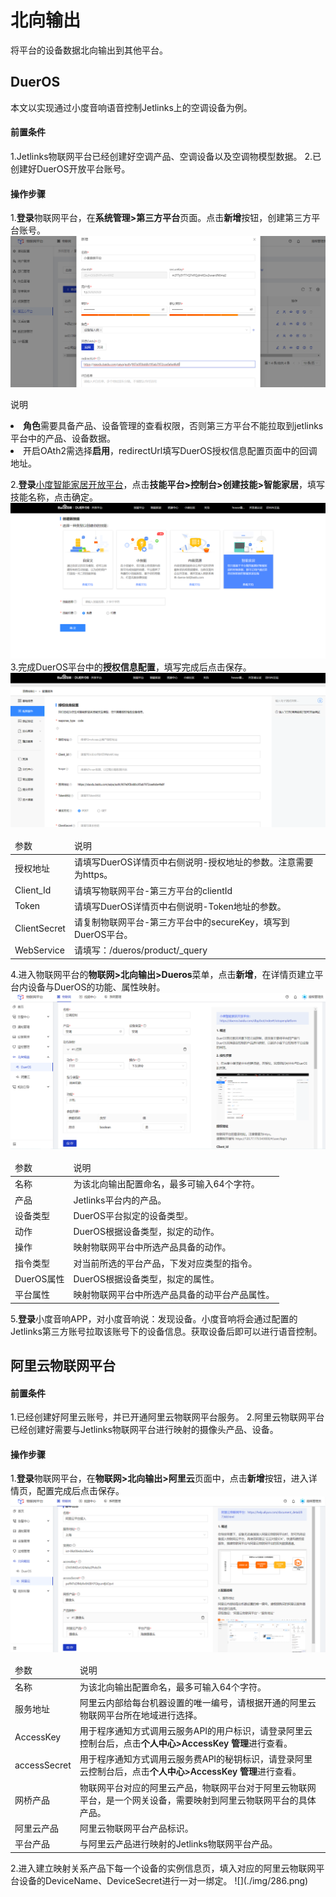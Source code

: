 # 北向输出
将平台的设备数据北向输出到其他平台。

## DuerOS
本文以实现通过小度音响语音控制Jetlinks上的空调设备为例。

#### 前置条件
1.Jetlinks物联网平台已经创建好空调产品、空调设备以及空调物模型数据。
2.已创建好DuerOS开放平台账号。

#### 操作步骤
1.**登录**物联网平台，在**系统管理>第三方平台**页面。点击**新增**按钮，创建第三方平台账号。
![](./img/281.png)
<div class='explanation primary'>
  <p class='explanation-title-warp'>
    <span class='iconfont icon-bangzhu explanation-icon'></span>
    <span class='explanation-title font-weight'>说明</span>
  </p>
<li><span style='font-weight:600'>角色</span>需要具备产品、设备管理的查看权限，否则第三方平台不能拉取到jetlinks平台中的产品、设备数据。</li>
<li>开启OAth2需选择<span style='font-weight:600'>启用</span>，redirectUrl填写DuerOS授权信息配置页面中的回调地址。</li>
</div>

2.**登录**[小度智能家居开放平台](https://dueros.baidu.com/dbp/bot/index#/iotopenplatform)，点击**技能平台>控制台>创建技能>智能家居**，填写技能名称，点击确定。
![](./img/282.png)
3.完成DuerOS平台中的**授权信息配置**，填写完成后点击保存。
![](./img/283.png)

<table class='table'>
        <thead>
            <tr>
              <td>参数</td>
              <td>说明</td>
            </tr>
        </thead>
        <tbody>
          <tr>
            <td>授权地址</td>
            <td>请填写DuerOS详情页中右侧说明-授权地址的参数。注意需要为https。</td>
          </tr>
          <tr>
            <td>Client_Id</td>
            <td>请填写物联网平台-第三方平台的clientId</td>
          </tr>
          <tr>
            <td>Token</td>
            <td>请填写DuerOS详情页中右侧说明-Token地址的参数。</td>
          </tr>
          <tr>
            <td>ClientSecret</td>
            <td>请复制物联网平台-第三方平台中的secureKey，填写到DuerOS平台。</td>
          </tr>
         <tr>
            <td>WebService</td>
            <td>请填写：/dueros/product/_query</td>
          </tr>
        </tbody>
      </table>

4.进入物联网平台的**物联网>北向输出>Dueros**菜单，点击**新增**，在详情页建立平台内设备与DuerOS的功能、属性映射。
![](./img/284.png)

<table class='table'>
        <thead>
            <tr>
              <td>参数</td>
              <td>说明</td>
            </tr>
        </thead>
        <tbody>
          <tr>
            <td>名称</td>
            <td>为该北向输出配置命名，最多可输入64个字符。</td>
          </tr>
          <tr>
            <td>产品</td>
            <td>Jetlinks平台内的产品。</td>
          </tr>
          <tr>
            <td>设备类型</td>
            <td>DuerOS平台拟定的设备类型。</td>
          </tr>
          <tr>
            <td>动作</td>
            <td>DuerOS根据设备类型，拟定的动作。</td>
          </tr>
         <tr>
            <td>操作</td>
            <td>映射物联网平台中所选产品具备的动作。</td>
          </tr>
          <tr>
            <td>指令类型</td>
            <td>对当前所选的平台产品，下发对应类型的指令。</td>
          </tr>
         <tr>
            <td>DuerOS属性</td>
            <td>DuerOS根据设备类型，拟定的属性。</td>
          </tr>
         <tr>
            <td>平台属性</td>
            <td>映射物联网平台中所选产品具备的动平台产品属性。</td>
          </tr>
        </tbody>
      </table>

5.**登录**小度音响APP，对小度音响说：发现设备。小度音响将会通过配置的Jetlinks第三方账号拉取该账号下的设备信息。获取设备后即可以进行语音控制。

## 阿里云物联网平台
#### 前置条件 
1.已经创建好阿里云账号，并已开通阿里云物联网平台服务。
2.阿里云物联网平台已经创建好需要与Jetlinks物联网平台进行映射的摄像头产品、设备。

#### 操作步骤
1.**登录**物联网平台，在**物联网>北向输出>阿里云**页面中，点击**新增**按钮，进入详情页，配置完成后点击保存。
![](./img/285.png)
<table class='table'>
        <thead>
            <tr>
              <td>参数</td>
              <td>说明</td>
            </tr>
        </thead>
        <tbody>
          <tr>
            <td>名称</td>
            <td>为该北向输出配置命名，最多可输入64个字符。</td>
          </tr>
          <tr>
            <td>服务地址</td>
            <td>阿里云内部给每台机器设置的唯一编号，请根据开通的阿里云物联网平台所在地域进行选择。</td>
          </tr>
          <tr>
            <td>AccessKey</td>
            <td>用于程序通知方式调用云服务API的用户标识，请登录阿里云控制台后，点击<span style='font-weight:600'>个人中心>AccessKey
            管理</span>进行查看。</td>
          </tr>
          <tr>
            <td>accessSecret</td>
            <td>用于程序通知方式调用云服务费API的秘钥标识，请登录阿里云控制台后，点击<span style='font-weight:600'>个人中心>AccessKey
            管理</span>进行查看。</td>
          </tr>
         <tr>
            <td>网桥产品</td>
            <td>物联网平台对应的阿里云产品，物联网平台对于阿里云物联网平台，是一个网关设备，需要映射到阿里云物联网平台的具体产品。</td>
          </tr>
          <tr>
            <td>阿里云产品</td>
            <td>阿里云物联网平台产品标识。</td>
          </tr>
          <tr>
            <td>平台产品</td>
            <td>与阿里云产品进行映射的Jetlinks物联网平台产品。</td>
          </tr>
        </tbody>
      </table>
2.进入建立映射关系产品下每一个设备的实例信息页，填入对应的阿里云物联网平台设备的DeviceName、DeviceSecret进行一对一绑定。
![](./img/286.png)